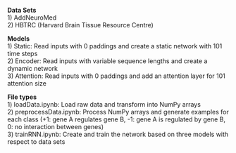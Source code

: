 **Data Sets**
<br> 1) AddNeuroMed
<br> 2) HBTRC (Harvard Brain Tissue Resource Centre)


**Models**
<br> 1) Static: Read inputs with 0 paddings and create a static network with 101 time steps
<br> 2) Encoder: Read inputs with variable sequence lengths and create a dynamic network
<br> 3) Attention: Read inputs with 0 paddings and add an attention layer for 101 attention size

**File types**
<br> 1) loadData.ipynb: Load raw data and transform into NumPy arrays
<br> 2) preprocessData.ipynb: Process NumPy arrays and generate examples for each class (+1: gene A regulates gene B, -1: gene A is regulated by gene B, 0: no interaction between genes)
<br> 3) trainRNN.ipynb: Create and train the network based on three models with respect to data sets

